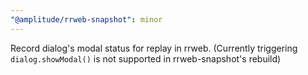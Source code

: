 ```yaml
---
"@amplitude/rrweb-snapshot": minor
---
```


Record dialog's modal status for replay in rrweb. (Currently triggering `dialog.showModal()` is not supported in rrweb-snapshot's rebuild)

